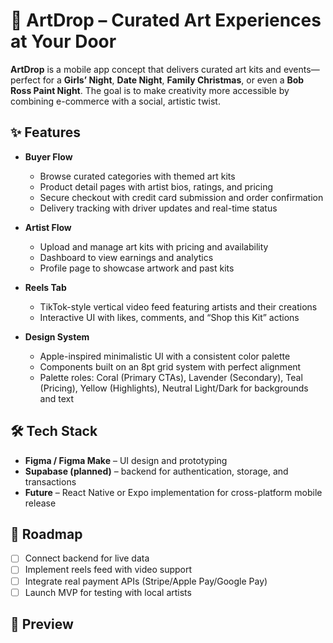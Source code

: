 # 🎨 ArtDrop – Curated Art Experiences at Your Door

**ArtDrop** is a mobile app concept that delivers curated art kits and events—perfect for a **Girls’ Night**, **Date Night**, **Family Christmas**, or even a **Bob Ross Paint Night**. The goal is to make creativity more accessible by combining e-commerce with a social, artistic twist.

## ✨ Features

* **Buyer Flow**

  * Browse curated categories with themed art kits
  * Product detail pages with artist bios, ratings, and pricing
  * Secure checkout with credit card submission and order confirmation
  * Delivery tracking with driver updates and real-time status

* **Artist Flow**

  * Upload and manage art kits with pricing and availability
  * Dashboard to view earnings and analytics
  * Profile page to showcase artwork and past kits

* **Reels Tab**

  * TikTok-style vertical video feed featuring artists and their creations
  * Interactive UI with likes, comments, and “Shop this Kit” actions

* **Design System**

  * Apple-inspired minimalistic UI with a consistent color palette
  * Components built on an 8pt grid system with perfect alignment
  * Palette roles: Coral (Primary CTAs), Lavender (Secondary), Teal (Pricing), Yellow (Highlights), Neutral Light/Dark for backgrounds and text

## 🛠️ Tech Stack

* **Figma / Figma Make** – UI design and prototyping
* **Supabase (planned)** – backend for authentication, storage, and transactions
* **Future** – React Native or Expo implementation for cross-platform mobile release

## 🚀 Roadmap

* [ ] Connect backend for live data
* [ ] Implement reels feed with video support
* [ ] Integrate real payment APIs (Stripe/Apple Pay/Google Pay)
* [ ] Launch MVP for testing with local artists

## 📸 Preview
